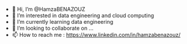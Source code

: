 - 👋 Hi, I’m @HamzaBENAZOUZ
- 👀 I’m interested in data engineering and cloud computing 
- 🌱 I’m currently learning data engineering
- 💞️ I’m looking to collaborate on ...
- 📫 How to reach me : https://www.linkedin.com/in/hamzabenazouz/

<!---
HamzaBENAZOUZ/HamzaBENAZOUZ is a ✨ special ✨ repository because its `README.md` (this file) appears on your GitHub profile.
You can click the Preview link to take a look at your changes.
--->
